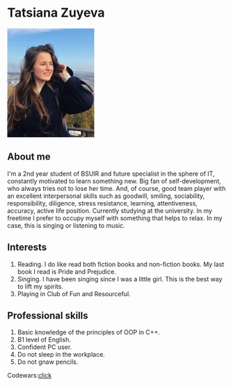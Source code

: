 # Tatsiana Zuyeva
![me](https://github.com/TatsianaZuyeva/TatsianaZuyeva.github.io/blob/master/11111(1).jpg?raw=true)

## About me

I'm a 2nd year student of BSUIR and future specialist in the sphere of IT, constantly motivated to learn something new. Big fan of self-development, who always tries not to lose her time. And, of course, good team player with an excellent interpersonal skills such as goodwill, smiling, sociability, responsibility, diligence, stress resistance, learning, attentiveness, accuracy, active life position. 
Currently studying at the university. In my freetime I prefer to occupy myself with something that helps to relax. In my case, this is singing or listening to music. 

## Interests
1. Reading. I do like read both fiction books and non-fiction books. My last book I read is Pride and Prejudice.
2. Singing. I have been singing since I was a little girl. This is the best way to lift my spirits. 
3. Playing in Club of Fun and Resourceful.
 
## Professional skills
1. Basic knowledge of the principles of OOP in C++.
2. B1 level of English.
3. Confident PC user.
4. Do not sleep in the workplace.
5. Do not gnaw pencils.

Codewars:[click](https://www.codewars.com/users/TatsianaZuyeva)
